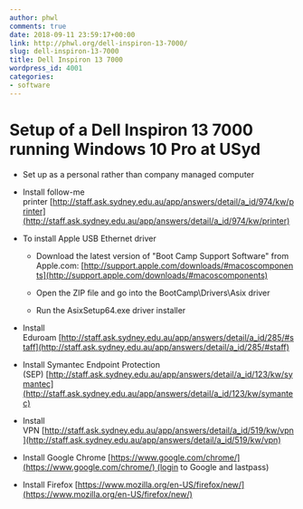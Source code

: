 ```yaml
---
author: phwl
comments: true
date: 2018-09-11 23:59:17+00:00
link: http://phwl.org/dell-inspiron-13-7000/
slug: dell-inspiron-13-7000
title: Dell Inspiron 13 7000
wordpress_id: 4001
categories:
- software
---
```


# Setup of a Dell Inspiron 13 7000 running Windows 10 Pro at USyd





 	
  * Set up as a personal rather than company managed computer

 	
  * Install follow-me printer [http://staff.ask.sydney.edu.au/app/answers/detail/a_id/974/kw/printer](http://staff.ask.sydney.edu.au/app/answers/detail/a_id/974/kw/printer)

 	
  * To install Apple USB Ethernet driver

 	
    * Download the latest version of "Boot Camp Support Software" from Apple.com: [http://support.apple.com/downloads/#macoscomponents](http://support.apple.com/downloads/#macoscomponents)

 	
    * Open the ZIP file and go into the BootCamp\Drivers\Asix driver

 	
    * Run the AsixSetup64.exe driver installer




 	
  * Install Eduroam [http://staff.ask.sydney.edu.au/app/answers/detail/a_id/285/#staff](http://staff.ask.sydney.edu.au/app/answers/detail/a_id/285/#staff)

 	
  * Install Symantec Endpoint Protection (SEP) [http://staff.ask.sydney.edu.au/app/answers/detail/a_id/123/kw/symantec](http://staff.ask.sydney.edu.au/app/answers/detail/a_id/123/kw/symantec)

 	
  * Install VPN [http://staff.ask.sydney.edu.au/app/answers/detail/a_id/519/kw/vpn](http://staff.ask.sydney.edu.au/app/answers/detail/a_id/519/kw/vpn)

 	
  * Install Google Chrome [https://www.google.com/chrome/](https://www.google.com/chrome/) (login to Google and lastpass)

 	
  * Install Firefox [https://www.mozilla.org/en-US/firefox/new/](https://www.mozilla.org/en-US/firefox/new/)



